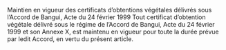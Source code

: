 Maintien en vigueur des certificats d’obtentions végétales
délivrés sous l’Accord de Bangui, Acte du 24 février 1999
Tout certificat d’obtention végétale délivré sous le régime de l’Accord de Bangui, Acte du
24 février 1999 et son Annexe X, est maintenu en vigueur pour toute la durée prévue par ledit
Accord, en vertu du présent article.
